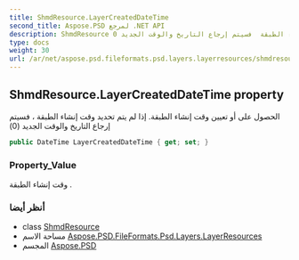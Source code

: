```yaml
---
title: ShmdResource.LayerCreatedDateTime
second_title: Aspose.PSD لمرجع .NET API
description: ShmdResource ملكية. الحصول على أو تعيين وقت إنشاء الطبقة. إذا لم يتم تحديد وقت إنشاء الطبقة  فسيتم إرجاع التاريخ والوقت الجديد 0
type: docs
weight: 30
url: /ar/net/aspose.psd.fileformats.psd.layers.layerresources/shmdresource/layercreateddatetime/
---
```

## ShmdResource.LayerCreatedDateTime property

الحصول على أو تعيين وقت إنشاء الطبقة. إذا لم يتم تحديد وقت إنشاء الطبقة ، فسيتم إرجاع التاريخ والوقت الجديد (0)

```csharp
public DateTime LayerCreatedDateTime { get; set; }
```

### Property_Value

وقت إنشاء الطبقة .

### أنظر أيضا

* class [ShmdResource](../)
* مساحة الاسم [Aspose.PSD.FileFormats.Psd.Layers.LayerResources](../../shmdresource/)
* المجسم [Aspose.PSD](../../../)


